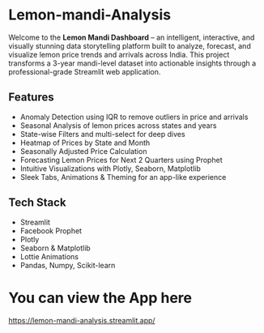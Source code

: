 # Lemon-mandi-Analysis

Welcome to the **Lemon Mandi Dashboard** – an intelligent, interactive, and visually stunning data storytelling platform built to analyze, forecast, and visualize lemon price trends and arrivals across India. This project transforms a 3-year mandi-level dataset into actionable insights through a professional-grade Streamlit web application.

## Features

- Anomaly Detection using IQR to remove outliers in price and arrivals  
- Seasonal Analysis of lemon prices across states and years  
- State-wise Filters and multi-select for deep dives  
- Heatmap of Prices by State and Month   
- Seasonally Adjusted Price Calculation  
- Forecasting Lemon Prices for Next 2 Quarters using Prophet  
- Intuitive Visualizations with Plotly, Seaborn, Matplotlib  
- Sleek Tabs, Animations & Theming for an app-like experience  


## Tech Stack

- Streamlit  
- Facebook Prophet  
- Plotly  
- Seaborn & Matplotlib  
- Lottie Animations  
- Pandas, Numpy, Scikit-learn

# You can view the App here
https://lemon-mandi-analysis.streamlit.app/

